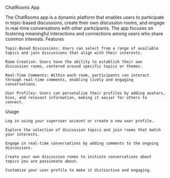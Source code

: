 ChatRooms App

The ChatRooms app is a dynamic platform that enables users to participate in topic-based discussions, create their own discussion rooms, and engage in real-time conversations with other participants. The app focuses on fostering meaningful interactions and connections among users who share common interests.
Features

    Topic-Based Discussions: Users can select from a range of available topics and join discussions that align with their interests.

    Room Creation: Users have the ability to establish their own discussion rooms, centered around specific topics or themes.

    Real-Time Comments: Within each room, participants can interact through real-time comments, enabling lively and engaging conversations.

    User Profiles: Users can personalize their profiles by adding avatars, bios, and relevant information, making it easier for others to connect.

Usage

    Log in using your superuser account or create a new user profile.

    Explore the selection of discussion topics and join rooms that match your interests.

    Engage in real-time conversations by adding comments to the ongoing discussions.

    Create your own discussion rooms to initiate conversations about topics you are passionate about.

    Customize your user profile to make it distinctive and engaging.
